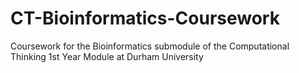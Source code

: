 # CT-Bioinformatics-Coursework
Coursework for the Bioinformatics submodule of the Computational Thinking 1st Year Module at Durham University
